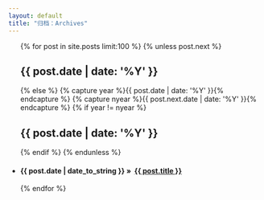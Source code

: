 ```yaml
---
layout: default
title: "归档：Archives"
---
```

<ul class="list-unstyled">
     {% for post in site.posts limit:100 %} 
	 {% unless post.next %} 
    <h2>{{ post.date | date: '%Y' }}</h2> 
	{% else %} {% capture year %}{{ post.date | date: '%Y' }}{% endcapture %} {% capture nyear %}{{ post.next.date | date: '%Y' }}{% endcapture %} 
	{% if year != nyear %} 
    <h2>{{ post.date | date: '%Y' }}</h2> {% endif %} 
	{% endunless %} 
    <li><h4><span class="btn-group" style="min-width: 108px;">{{ post.date | date_to_string }}</span> &raquo;&nbsp;&nbsp;<a href="{{ post.url }}">{{ post.title }}</a></h4></li> 
	{% endfor %} 
</ul> 
